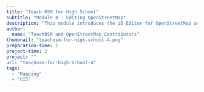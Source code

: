 ```yaml
---
title: "Teach OSM for High School"
subtitle: "Module 4 - Editing OpenStreetMap"
description: "This module introduces the iD Editor for OpenStreetMap and how to use it to create and maintain geographic data on the OpenStreetMap platform"
author:
  name: "TeachOSM and OpenStreetMap Contributors"
thumbnail: "teachosm-for-high-school-4.png"
preparation-time: 1
project-time: 2
project: ""
url: "teachosm-for-high-school-4"
tags:
  - "Mapping"
  - "GIS"
---
```

